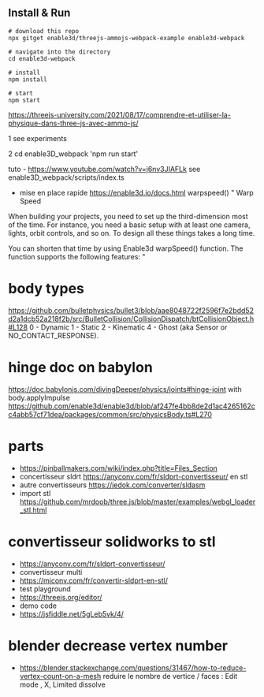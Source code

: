 

## Install & Run

```console
# download this repo
npx gitget enable3d/threejs-ammojs-webpack-example enable3d-webpack

# navigate into the directory
cd enable3d-webpack

# install
npm install

# start
npm start
```





https://threejs-university.com/2021/08/17/comprendre-et-utiliser-la-physique-dans-three-js-avec-ammo-js/

1 see experiments

2 cd enable3D_webpack
'npm run start'

tuto - https://www.youtube.com/watch?v=j6nv3JIAFLk
see enable3D_webpack/scripts/index.ts

- mise en place rapide https://enable3d.io/docs.html
warpspeed()
" Warp Speed

When building your projects, you need to set up the third-dimension most of the time. For instance, you need a basic setup with at least one camera, lights, orbit controls, and so on. To design all these things takes a long time.

You can shorten that time by using Enable3d warpSpeed() function. The function supports the following features:
"

# body types
https://github.com/bulletphysics/bullet3/blob/aae8048722f2596f7e2bdd52d2a1dcb52a218f2b/src/BulletCollision/CollisionDispatch/btCollisionObject.h#L128
    0 - Dynamic
    1 - Static
    2 - Kinematic
    4 - Ghost (aka Sensor or NO_CONTACT_RESPONSE).

# hinge doc on babylon
https://doc.babylonjs.com/divingDeeper/physics/joints#hinge-joint
with body.applyImpulse https://github.com/enable3d/enable3d/blob/af247fe4bb8de2d1ac4265162cc4abb57cf71dea/packages/common/src/physicsBody.ts#L270

# parts
- https://pinballmakers.com/wiki/index.php?title=Files_Section
- concertisseur sldrt https://anyconv.com/fr/sldprt-convertisseur/ en stl
- autre convertisseurs https://jedok.com/converter/sldasm
- import stl https://github.com/mrdoob/three.js/blob/master/examples/webgl_loader_stl.html

# convertisseur solidworks to stl
- https://anyconv.com/fr/sldprt-convertisseur/
- convertisseur multi
- https://miconv.com/fr/convertir-sldprt-en-stl/
- test playground
- https://threejs.org/editor/
- demo code
- https://jsfiddle.net/5gLeb5vk/4/

# blender decrease vertex number
- https://blender.stackexchange.com/questions/31467/how-to-reduce-vertex-count-on-a-mesh
reduire le nombre de vertice / faces : Edit mode , X, Limited dissolve
